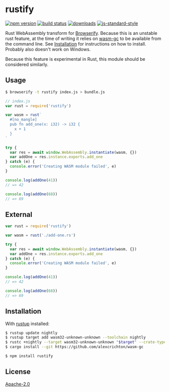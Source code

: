 # rustify
[![npm version][2]][3] [![build status][4]][5]
[![downloads][8]][9] [![js-standard-style][10]][11]

Rust WebAssembly transform for
[Browserify](https://github.com/browserify/browserify). Because this is an
unstable rust feature, at the time of writing it relies on
[wasm-gc](https://github.com/alexcrichton/wasm-gc) to be available from the
command line. See [Installation](#installation) for instructions on how to
install. Probably also doesn't work on Windows.

Because this feature is experimental in Rust, this module should be considered
similarly.

## Usage
```sh
$ browserify -t rustify index.js > bundle.js
```
```js
// index.js
var rust = require('rustify')

var wasm = rust`
  #[no_mangle]
  pub fn add_one(x: i32) -> i32 {
    x + 1
  }
`

try {
  var res = await window.WebAssembly.instantiate(wasm, {})
  var addOne = res.instance.exports.add_one
} catch (e) {
  console.error('Creating WASM module failed', e)
}

console.log(addOne(41))
// => 42

console.log(addOne(68))
// => 69
```

## External
```js
var rust = require('rustify')

var wasm = rust('./add-one.rs')

try {
  var res = await window.WebAssembly.instantiate(wasm, {})
  var addOne = res.instance.exports.add_one
} catch (e) {
  console.error('Creating WASM module failed', e)
}

console.log(addOne(41))
// => 42

console.log(addOne(68))
// => 69
```

## Installation
With [rustup](https://www.rust-lang.org/install.html) installed:
```sh
$ rustup update nightly
$ rustup target add wasm32-unknown-unknown --toolchain nightly
$ rustc +nightly --target wasm32-unknown-unknown "$target" --crate-type=cdylib
$ cargo install --git https://github.com/alexcrichton/wasm-gc
```
```sh
$ npm install rustify
```

## License
[Apache-2.0](./LICENSE)

[0]: https://img.shields.io/badge/stability-experimental-orange.svg?style=flat-square
[1]: https://nodejs.org/api/documentation.html#documentation_stability_index
[2]: https://img.shields.io/npm/v/rustify.svg?style=flat-square
[3]: https://npmjs.org/package/rustify
[4]: https://img.shields.io/travis/yoshuawuyts/rustify/master.svg?style=flat-square
[5]: https://travis-ci.org/yoshuawuyts/rustify
[6]: https://img.shields.io/codecov/c/github/yoshuawuyts/rustify/master.svg?style=flat-square
[7]: https://codecov.io/github/yoshuawuyts/rustify
[8]: http://img.shields.io/npm/dm/rustify.svg?style=flat-square
[9]: https://npmjs.org/package/rustify
[10]: https://img.shields.io/badge/code%20style-standard-brightgreen.svg?style=flat-square
[11]: https://github.com/feross/standard
